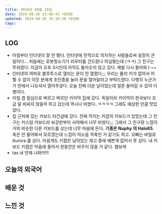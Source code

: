 ```yaml
---
title: 2024년 08월 26일
date: 2024-08-26 15:46:43 +0200
updated: 2024-08-26 16:10:20 +0200
tags: 
---
```


## LOG

- 아침부터 인터넷이 잘 안 됐다. 인터넷에 전적으로 의지하는 사람들로써 굉장히 큰일이다… 처음에는 로봇청소기가 라우터를 건드렸나 의심했는데 (ㅋㅋ) 그 친구는 무죄였다. 지금이 오후 3시인데 아직도 돌아오지 않고 있다. 제발 다시 돌아와ㅏ~~
- 인터넷의 여파로 블루투스로 열리는 문이 안 열렸다;;; 우리는 물리 키가 없어서 어쩔 수 없이 이웃 분에게 초인종을 눌러 문을 열어달라고 부탁드렸다. 다행히 누군가가 안에서 나오셔서 열어주셨다. 오늘 진짜 더운 날이었는데 얼른 들어갈 수 있어 다행이다.
- 아침 겸 점심으로 벼르고 벼르던 카이막 집에 갔다. 독일이라 카이막이 한국보다 조금 덜 비싸지 않을까 하고 갔는데 역시나 비쌌다..ㅋㅋㅋㅋ 그래도 예상한 만큼 맛있었다.
- 집 근처에 있는 키보드 타건샵에 갔다. 진짜 직이는 키감의 키보드가 있었는데 그 친구는 커스텀 키보드라 보강판부터 사야해서 너무 비쌌다;;; 그래서 그 친구랑 느낌이 거의 비슷한 다른 키보드를 샀는데 너무 마음에 든다. **기종은 Nuphy 의 Halo65**. 축은 안 물어봐서 모르겠는데 느낌이 저소음 적축인 거 같기도 하고. 오빠는 바밀로 Aurora 를 샀다. 아쉽게도 키캡은 남아있는 재고 중에 예쁜게 없어서 못 샀다. 내 키보드 키캡은 마음에 들어서 한동안은 바꾸지 않을 거 같다. 햄보캐
- tax id 언제 나와!!!!!!

## 오늘의 외국어

## 배운 것

## 느낀 것
